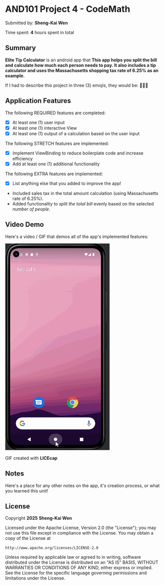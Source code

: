 <!-- (This is a comment) INSTRUCTIONS: Go through this page and fill out any **bolded** entries with their correct values.-->

# AND101 Project 4 - CodeMath

Submitted by: **Sheng-Kai Wen**

Time spent: **4** hours spent in total

## Summary

**Elite Tip Calculator** is an android app that **This app helps you split the bill and calculate how much each person needs to pay. It also includes a tip calculator and uses the Massachusetts shopping tax rate of 6.25% as an example.**

If I had to describe this project in three (3) emojis, they would be: **🏒🤑🤑**

## Application Features

<!-- (This is a comment) Please be sure to change the [ ] to [x] for any features you completed.  If a feature is not checked [x], you might miss the points for that item! -->

The following REQUIRED features are completed:

- [x] At least one (1) user input
- [x] At least one (1) interactive View
- [x] At least one (1) output of a calculation based on the user input

The following STRETCH features are implemented:

- [x] Implement ViewBinding to reduce boilerplate code and increase efficiency
- [x] Add at least one (1) additional functionality

The following EXTRA features are implemented:

- [x] List anything else that you added to improve the app!
- Included sales tax in the total amount calculation (using Massachusetts rate of 6.25%).
- Added functionality to *split the total bill* evenly based on the selected *number of people*.

## Video Demo

Here's a video / GIF that demos all of the app's implemented features:

![Demo](codepath_project4.gif)

GIF created with **LICEcap**

<!-- Recommended tools:
- [Kap](https://getkap.co/) for macOS
- [ScreenToGif](https://www.screentogif.com/) for Windows
- [peek](https://github.com/phw/peek) for Linux. -->

## Notes

Here's a place for any other notes on the app, it's creation process, or what you learned this unit!

## License

Copyright **2025** **Sheng-Kai Wen**

Licensed under the Apache License, Version 2.0 (the "License");
you may not use this file except in compliance with the License.
You may obtain a copy of the License at

    http://www.apache.org/licenses/LICENSE-2.0

Unless required by applicable law or agreed to in writing, software
distributed under the License is distributed on an "AS IS" BASIS,
WITHOUT WARRANTIES OR CONDITIONS OF ANY KIND, either express or implied.
See the License for the specific language governing permissions and
limitations under the License.